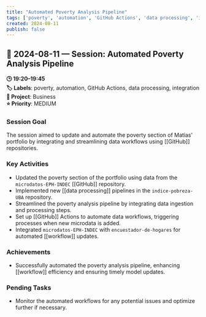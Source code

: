 ```yaml
---
title: "Automated Poverty Analysis Pipeline"
tags: ['poverty', 'automation', 'GitHub Actions', 'data processing', 'integration']
created: 2024-08-11
publish: false
---
```


## 📅 2024-08-11 — Session: Automated Poverty Analysis Pipeline

**🕒 19:20–19:45**  
**🏷️ Labels**: poverty, automation, GitHub Actions, data processing, integration  
**📂 Project**: Business  
**⭐ Priority**: MEDIUM  


### Session Goal
The session aimed to update and automate the poverty section of Matías' portfolio by integrating and streamlining data workflows using [[GitHub]] repositories.

### Key Activities
- Updated the poverty section of the portfolio using data from the `microdatos-EPH-INDEC` [[GitHub]] repository.
- Implemented new [[data processing]] pipelines in the `indice-pobreza-UBA` repository.
- Streamlined the poverty analysis pipeline by integrating data ingestion and processing steps.
- Set up [[GitHub]] Actions to automate data workflows, triggering processes when new microdata is added.
- Integrated `microdatos-EPH-INDEC` with `encuestador-de-hogares` for automated [[workflow]] updates.

### Achievements
- Successfully automated the poverty analysis pipeline, enhancing [[workflow]] efficiency and ensuring timely model updates.

### Pending Tasks
- Monitor the automated workflows for any potential issues and optimize further if necessary.
